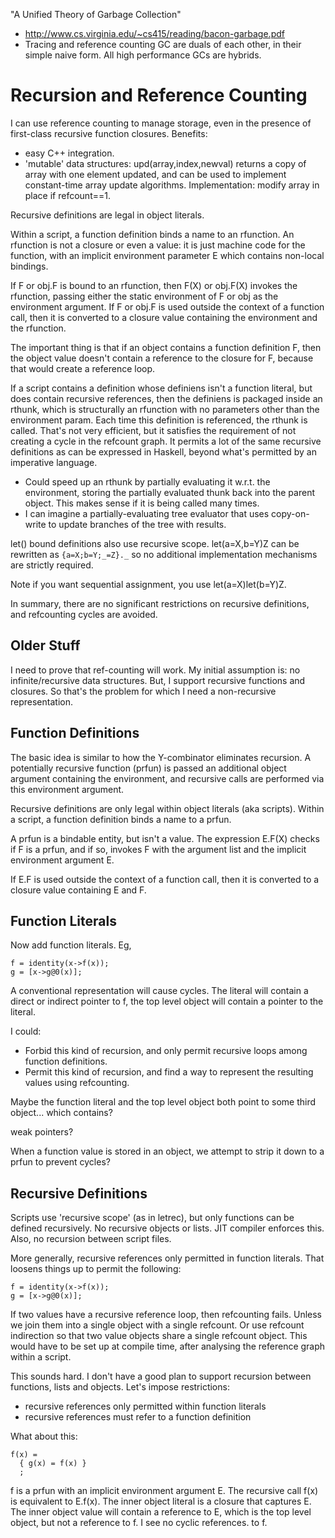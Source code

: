 "A Unified Theory of Garbage Collection"
* http://www.cs.virginia.edu/~cs415/reading/bacon-garbage.pdf
* Tracing and reference counting GC are duals of each other, in their simple
  naive form. All high performance GCs are hybrids.

# Recursion and Reference Counting
I can use reference counting to manage storage,
even in the presence of first-class recursive function closures.
Benefits:
* easy C++ integration.
* 'mutable' data structures: upd(array,index,newval) returns a copy of array
  with one element updated, and can be used to implement constant-time
  array update algorithms. Implementation: modify array in place if refcount==1.

Recursive definitions are legal in object literals.

Within a script, a function definition binds a name to an rfunction.
An rfunction is not a closure or even a value: it is just machine code
for the function, with an implicit environment parameter E which contains
non-local bindings.

If F or obj.F is bound to an rfunction, then F(X) or obj.F(X) invokes
the rfunction, passing either the static environment of F or obj as the
environment argument. If F or obj.F is used outside the context of a function
call, then it is converted to a closure value containing the environment
and the rfunction.

The important thing is that if an object contains a function definition F,
then the object value doesn't contain a reference to the closure for F,
because that would create a reference loop.

If a script contains a definition whose definiens isn't a function literal,
but does contain recursive references, then the definiens is packaged inside
an rthunk, which is structurally an rfunction with no parameters other than
the environment param. Each time this definition is referenced, the rthunk is
called. That's not very efficient, but it satisfies the requirement of not
creating a cycle in the refcount graph. It permits a lot of the same recursive
definitions as can be expressed in Haskell, beyond what's permitted by an
imperative language.
* Could speed up an rthunk by partially evaluating it w.r.t. the environment,
  storing the partially evaluated thunk back into the parent object.
  This makes sense if it is being called many times.
* I can imagine a partially-evaluating tree evaluator that uses copy-on-write
  to update branches of the tree with results.

let() bound definitions also use recursive scope.
let(a=X,b=Y)Z can be rewritten as `{a=X;b=Y;_=Z}._`
so no additional implementation mechanisms are strictly required.

Note if you want sequential assignment, you use let(a=X)let(b=Y)Z.

In summary, there are no significant restrictions on recursive definitions,
and refcounting cycles are avoided.

## Older Stuff
I need to prove that ref-counting will work.
My initial assumption is: no infinite/recursive data structures.
But, I support recursive functions and closures. So that's the problem for
which I need a non-recursive representation.

## Function Definitions

The basic idea is similar to how the Y-combinator eliminates recursion.
A potentially recursive function (prfun) is passed an additional object argument
containing the environment, and recursive calls are performed via this
environment argument.

Recursive definitions are only legal within object literals (aka scripts).
Within a script, a function definition binds a name to a prfun.

A prfun is a bindable entity, but isn't a value.
The expression E.F(X) checks if F is a prfun, and if so, invokes F with
the argument list and the implicit environment argument E.

If E.F is used outside the context of a function call, then it is converted
to a closure value containing E and F.

## Function Literals

Now add function literals. Eg,
```
f = identity(x->f(x));
g = [x->g@0(x)];
```
A conventional representation will cause cycles. The literal will contain
a direct or indirect pointer to f, the top level object will contain a
pointer to the literal.

I could:
- Forbid this kind of recursion, and only permit recursive loops among
  function definitions.
- Permit this kind of recursion, and find a way to represent the resulting
  values using refcounting.

Maybe the function literal and the top level object both point to some
third object... which contains?

weak pointers?

When a function value is stored in an object, we attempt to strip it down
to a prfun to prevent cycles?

## Recursive Definitions

Scripts use 'recursive scope' (as in letrec), but only functions can be defined
recursively. No recursive objects or lists. JIT compiler enforces this.
Also, no recursion between script files.

More generally, recursive references only permitted in function literals.
That loosens things up to permit the following:
```
f = identity(x->f(x));
g = [x->g@0(x)];
```

If two values have a recursive reference loop, then refcounting fails.
Unless we join them into a single object with a single refcount.
Or use refcount indirection so that two value objects share a single
refcount object. This would have to be set up at compile time, after
analysing the reference graph within a script.

This sounds hard. I don't have a good plan to support recursion between
functions, lists and objects. Let's impose restrictions:
- recursive references only permitted within function literals
- recursive references must refer to a function definition

What about this:
```
f(x) =
  { g(x) = f(x) }
  ;
```
f is a prfun with an implicit environment argument E.
The recursive call f(x) is equivalent to E.f(x).
The inner object literal is a closure that captures E.
The inner object value will contain a reference to E, which is the top level
object, but not a reference to f. I see no cyclic references.
to f.

